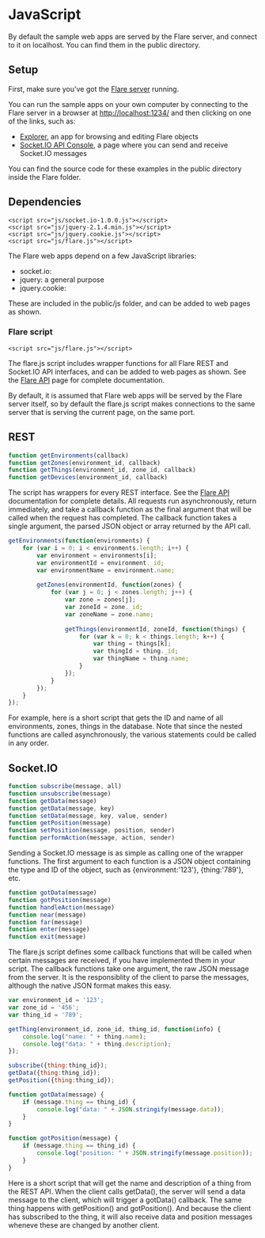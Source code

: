 # JavaScript

By default the sample web apps are served by the Flare server, and connect to it on localhost. You can find them in the public directory.

## Setup

First, make sure you've got the [Flare server](../) running. 

You can run the sample apps on your own computer by connecting to the Flare server in a browser at [http://localhost:1234/](http://localhost:1234/) and then clicking on one of the links, such as:

- [Explorer](explorerweb.html), an app for browsing and editing Flare objects
- [Socket.IO API Console](http://localhost:1234/console.html), a page where you can send and receive Socket.IO messages

You can find the source code for these examples in the public directory inside the Flare folder. 

## Dependencies 

```all
<script src="js/socket.io-1.0.0.js"></script>
<script src="js/jquery-2.1.4.min.js"></script>
<script src="js/jquery.cookie.js"></script>
<script src="js/flare.js"></script>
```
The Flare web apps depend on a few JavaScript libraries:

- socket.io:
- jquery: a general purpose 
- jquery.cookie: 

These are included in the public/js folder, and can be added to web pages as shown.

### Flare script 

```all
<script src="js/flare.js"></script>
```
The flare.js script includes wrapper functions for all Flare REST and Socket.IO API interfaces, and can be added to web pages as shown. See the [Flare API](api.html#javascript) page for complete documentation.

By default, it is assumed that Flare web apps will be served by the Flare server itself, so by default the flare.js script makes connections to the same server that is serving the current page, on the same port.

## REST 

```javascript
function getEnvironments(callback)
function getZones(environment_id, callback)
function getThings(environment_id, zone_id, callback)
function getDevices(environment_id, callback)
```
The script has wrappers for every REST interface. See the [Flare API](api.html) documentation for complete details. All requests run asynchronously, return immediately, and take a callback function as the final argument that will be called when the request has completed. The callback function takes a single argument, the parsed JSON object or array returned by the API call. 

```javascript
getEnvironments(function(environments) {
	for (var i = 0; i < environments.length; i++) {
		var environment = environments[i];
		var environmentId = environment._id;
		var environmentName = environment.name;
		
		getZones(environmentId, function(zones) {
			for (var j = 0; j < zones.length; j++) {
				var zone = zones[j];
				var zoneId = zone._id;
				var zoneName = zone.name;
				
				getThings(environmentId, zoneId, function(things) {
					for (var k = 0; k < things.length; k++) {
						var thing = things[k];
						var thingId = thing._id;
						var thingName = thing.name;
					}
				});
			}
		});
	}
});
```
For example, here is a short script that gets the ID and name of all environments, zones, things in the database. Note that since the nested functions are called asynchronously, the various statements could be called in any order.

## Socket.IO

```javascript
function subscribe(message, all)
function unsubscribe(message)
function getData(message) 
function getData(message, key)
function setData(message, key, value, sender)
function getPosition(message)
function setPosition(message, position, sender)
function performAction(message, action, sender)
```
Sending a Socket.IO message is as simple as calling one of the wrapper functions. The first argument to each function is a JSON object containing the type and ID of the object, such as {environment:'123'}, {thing:'789'}, etc. 

```javascript
function gotData(message)
function gotPosition(message)
function handleAction(message)
function near(message)
function far(message)
function enter(message)
function exit(message)
```
The flare.js script defines some callback functions that will be called when certain messages are received, if you have implemented them in your script. The callback functions take one argument, the raw JSON message from the server. It is the responsiblity of the client to parse the messages, although the native JSON format makes this easy.

```javascript
var environment_id = '123';
var zone_id = '456';
var thing_id = '789';

getThing(environment_id, zone_id, thing_id, function(info) {
	console.log("name: " + thing.name);
	console.log("data: " + thing.description);
});

subscribe({thing:thing_id});
getData({thing:thing_id});
getPosition({thing:thing_id});

function gotData(message) {
	if (message.thing == thing_id) {
		console.log("data: " + JSON.stringify(message.data));
	}
}

function gotPosition(message) {
	if (message.thing == thing_id) {
		console.log("position: " + JSON.stringify(message.position));
	}
}
```
Here is a short script that will get the name and description of a thing from the REST API. When the client calls getData(), the server will send a data message to the client, which will trigger a gotData() callback. The same thing happens with getPosition() and gotPosition(). And because the client has subscribed to the thing, it will also receive data and position messages wheneve these are changed by another client. 

